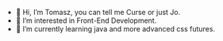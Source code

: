 - 👋 Hi, I’m Tomasz, you can tell me Curse or just Jo.
- 👀 I’m interested in Front-End Development.
- 🌱 I’m currently learning java and more advanced css futures.

<!---
CurseJo/CurseJo is a ✨ special ✨ repository because its `README.md` (this file) appears on your GitHub profile.
You can click the Preview link to take a look at your changes.
- 📫 How to reach me ? You can send me a message by my mail.
--->
